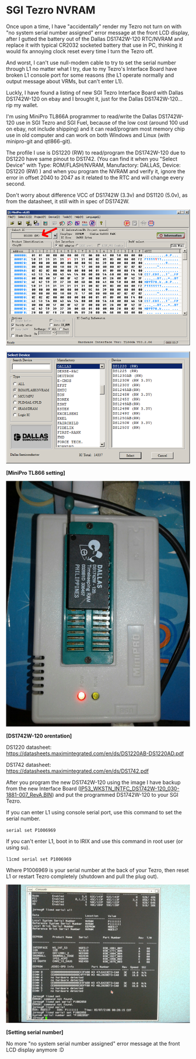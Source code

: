 SGI Tezro NVRAM
===============
Once upon a time, I have "accidentally" render my Tezro not turn on with "no system serial number assigned" error message at the front LCD display, after I gutted the battery out of the Dallas DS1742W-120 RTC/NVRAM and replace it with typical CR2032 socketed battery that use in PC, thinking it would fix annoying clock reset every time I turn the Tezro off.

And worst, I can't use null-modem cable to try to set the serial number through L1 no matter what I try, due to my Tezro's Interface Board have broken L1 console port for some reasons (the L1 operate normally and output message about VRMs, but can't enter L1).

Luckly, I have found a listing of new SGI Tezro Interface Board with Dallas DS1742W-120 on ebay and I brought it, just for the Dallas DS1742W-120... rip my wallet.

I'm using MiniPro TL866A programmer to read/write the Dallas DS1742W-120 use in SGI Tezro and SGI Fuel, because of the low cost (around 100 usd on ebay, not include shipping) and it can read/program most memory chip use in old computer and can work on both Windows and Linux (with minipro-git and qtl866-git).

The profile I use is DS1220 (RW) to read/program the DS1742W-120 due to DS1220 have same pinout to DS1742. (You can find it when you "Select Device" with Type: ROM/FLASH/NVRAM, Manufactory: DALLAS, Device: DS1220 (RW) ) and when you program the NVRAM and verify it, ignore the error in offset 2040 to 2047 as it related to the RTC and will change every second.

Don't worry about difference VCC of DS1742W (3.3v) and DS1120 (5.0v), as from the datasheet, it still with in spec of DS1742W.

![MiniPro TL866 setting 1](./resources/MiniPro_TL866_DS1742W_setting_1.png)

![MiniPro TL866 setting 2](./resources/MiniPro_TL866_DS1742W_setting_2.png)

**[MiniPro TL866 setting]**

![DS1742W-120 orentation](./resources/DS1742W_orentation.jpg)

**[DS1742W-120 orentation]**

DS1220 datasheet: https://datasheets.maximintegrated.com/en/ds/DS1220AB-DS1220AD.pdf

DS1742 datasheet: https://datasheets.maximintegrated.com/en/ds/DS1742.pdf

After you program the new DS1742W-120 using the image I have backup from the new Interface Board ([IP53_WKSTN_INTFC_DS1742W-120_030-1881-007_RevA.BIN](../master/Tezro/IP53_WKSTN_INTFC_DS1742W-120_030-1881-007_RevA.BIN)) and put the programmed DS1742W-120 to your SGI Tezro.

If you can enter L1 using console serial port, use this command to set the serial number.

`serial set P1006969`

If you can't enter L1, boot in to IRIX and use this command in root user (or using su).

`l1cmd serial set P1006969`

Where P1006969 is your serial number at the back of your Tezro, then reset L1 or restart Tezro completely (shutdown and pull the plug out).

![Setting serial number](./resources/set_serial.jpg)

**[Setting serial number]**

No more "no system serial number assigned" error message at the front LCD display anymore :D
